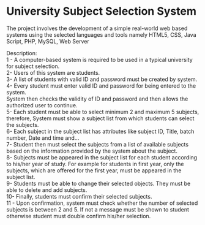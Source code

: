 # University Subject Selection System
The project involves the development of a simple real-world web based systems using the selected languages and tools namely HTML5, CSS, Java Script, PHP, MySQL, Web Server 
  
  



Description:  
1 - A computer-based system is required to be used in a typical university for subject
selection.  
2- Users of this system are students.  
3- A list of students with valid ID and password must be created by system.  
4- Every student must enter valid ID and password for being entered to the system.  
System then checks the validity of ID and password and then allows the authorized
user to continue.  
5- Each student must be able to select minimum 2 and maximum 5 subjects, therefore,
System must show a subject list from which students can select the subjects.  
6- Each subject in the subject list has attributes like subject ID, Title, batch number,
Date and time and…  
7- Student then must select the subjects from a list of available subjects based on the
information provided by the system about the subject.  
8- Subjects must be appeared in the subject list for each student according to his/her
year of study. For example for students in first year, only the subjects, which are
offered for the first year, must be appeared in the subject list.  
9- Students must be able to change their selected objects. They must be able to delete
and add subjects.  
10- Finally, students must confirm their selected subjects.  
11 - Upon confirmation, system must check whether the number of selected subjects is
between 2 and 5. If not a message must be shown to student otherwise student must
double confirm his/her selection.  
